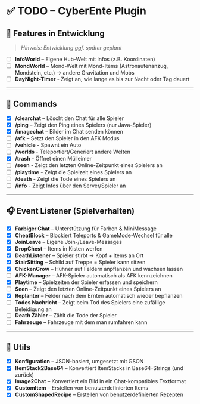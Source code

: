 # ✅ TODO – CyberEnte Plugin

## 🐣 Features in Entwicklung

> *Hinweis: Entwicklung ggf. später geplant*
- [ ] **InfoWorld** – Eigene Hub-Welt mit Infos (z.B. Koordinaten)
- [ ] **MondWorld** – Mond-Welt mit Mond-Items (Astronautenanzug, Mondstein, etc.) -> andere Gravitation und Mobs
- [ ] **DayNight-Timer** - Zeigt an, wie lange es bis zur Nacht oder Tag dauert

---

## 💬 Commands

- [x] **/clearchat** – Löscht den Chat für alle Spieler
- [x] **/ping** – Zeigt den Ping eines Spielers (nur Java-Spieler)
- [X] **/imagechat** – Bilder im Chat senden können
- [ ] **/afk** – Setzt den Spieler in den AFK Modus
- [ ] **/vehicle** - Spawnt ein Auto
- [ ] **/worlds** - Teleportiert/Generiert andere Welten
- [X] **/trash** - Öffnet einen Mülleimer
- [ ] **/seen** - Zeigt den letzten Online-Zeitpunkt eines Spielers an
- [ ] **/playtime** - Zeigt die Spielzeit eines Spielers an
- [ ] **/death** - Zeigt die Tode eines Spielers an
- [ ] **/info** - Zeigt Infos über den Server/Spieler an

---

## 🎧 Event Listener (Spielverhalten)

- [x] **Farbiger Chat** – Unterstützung für Farben & MiniMessage
- [x] **CheatBlock** – Blockiert Teleports & GameMode-Wechsel für alle
- [x] **JoinLeave** – Eigene Join-/Leave-Messages
- [x] **DropChest** – Items in Kisten werfen
- [x] **DeathListener** – Spieler stirbt → Kopf + Items an Ort
- [x] **StairSitting** – Schild auf Treppe = Spieler kann sitzen
- [X] **ChickenGrow** – Hühner auf Feldern anpflanzen und wachsen lassen
- [ ] **AFK-Manager** – AFK-Spieler automatisch als AFK kennzeichnen
- [X] **Playtime** – Spielzeiten der Spieler erfassen und speichern
- [ ] **Seen** – Zeigt den letzten Online-Zeitpunkt eines Spielers an
- [X] **Replanter** – Felder nach dem Ernten automatisch wieder bepflanzen
- [ ] **Todes Nachricht** – Zeigt beim Tod des Spielers eine zufällige Beleidigung an
- [ ] **Death Zähler** – Zählt die Tode der Spieler
- [ ] **Fahrzeuge** – Fahrzeuge mit dem man rumfahren kann

---

## 🔧 Utils

- [x] **Konfiguration** – JSON-basiert, umgesetzt mit GSON
- [x] **ItemStack2Base64** – Konvertiert ItemStacks in Base64-Strings (und zurück)
- [x] **Image2Chat** – Konvertiert ein Bild in ein Chat-kompatibles Textformat
- [x] **CustomItem** – Erstellen von benutzerdefinierten Items
- [x] **CustomShapedRecipe** – Erstellen von benutzerdefinierten Rezepten
